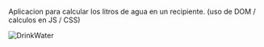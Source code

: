 Aplicacion para calcular los litros de agua en un recipiente. (uso de DOM / calculos en JS / CSS)

![DrinkWater](https://github.com/ezomoza/Drink-water/assets/114027093/ab2ca1e2-66a2-4666-87c2-5d7b1bc0d546)
